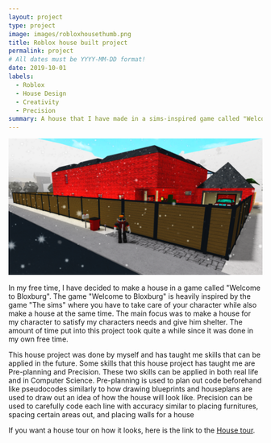 ```yaml
---
layout: project
type: project
image: images/robloxhousethumb.png
title: Roblox house built project
permalink: project
# All dates must be YYYY-MM-DD format!
date: 2019-10-01
labels:
  - Roblox
  - House Design
  - Creativity
  - Precision
summary: A house that I have made in a sims-inspired game called "Welcome to Bloxburg". The game itself was not made by me but the house is.
---
```


 <img class="ui image" src="../images/robloxhouse.png">

In my free time, I have decided to make a house in a game called "Welcome to Bloxburg". The game "Welcome to Bloxburg" is heavily inspired by the game "The sims" where you have to take care of your character while also make a house at the same time. The main focus was to make a house for my character to satisfy my characters needs and give him shelter. The amount of time put into this project took quite a while since it was done in my own free time. 

This house project was done by myself and has taught me skills that can be applied in the future. Some skills that this house project has taught me are Pre-planning and Precision. These two skills can be applied in both real life and in Computer Science. Pre-planning is used to plan out code beforehand like pseudocodes similarly to how drawing blueprints and houseplans are used to draw out an idea of how the house will look like. Precision can be used to carefully code each line with accuracy similar to placing furnitures, spacing certain areas out, and placing walls for a house

If you want a house tour on how it looks, here is the link to the [House tour](https://www.youtube.com/watch?v=bUhYZW8EyqE&feature=youtu.be).



